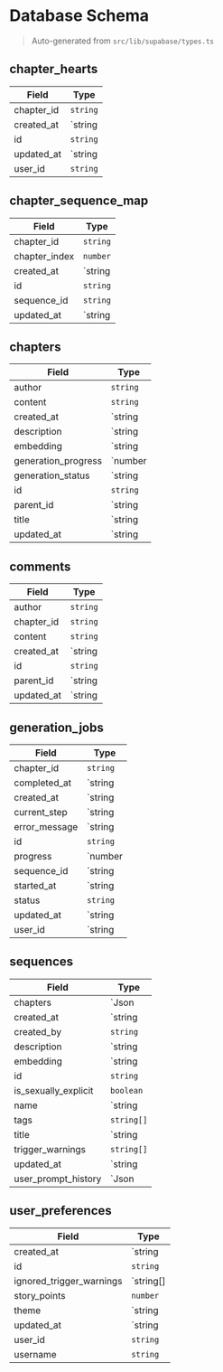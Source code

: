 # Database Schema

> Auto-generated from `src/lib/supabase/types.ts`

## chapter_hearts

| Field | Type |
|-------|------|
| chapter_id | `string` |
| created_at | `string | null` |
| id | `string` |
| updated_at | `string | null` |
| user_id | `string` |

## chapter_sequence_map

| Field | Type |
|-------|------|
| chapter_id | `string` |
| chapter_index | `number` |
| created_at | `string | null` |
| id | `string` |
| sequence_id | `string` |
| updated_at | `string | null` |

## chapters

| Field | Type |
|-------|------|
| author | `string` |
| content | `string` |
| created_at | `string | null` |
| description | `string | null` |
| embedding | `string | null` |
| generation_progress | `number | null` |
| generation_status | `string | null` |
| id | `string` |
| parent_id | `string | null` |
| title | `string | null` |
| updated_at | `string | null` |

## comments

| Field | Type |
|-------|------|
| author | `string` |
| chapter_id | `string` |
| content | `string` |
| created_at | `string | null` |
| id | `string` |
| parent_id | `string | null` |
| updated_at | `string | null` |

## generation_jobs

| Field | Type |
|-------|------|
| chapter_id | `string` |
| completed_at | `string | null` |
| created_at | `string | null` |
| current_step | `string | null` |
| error_message | `string | null` |
| id | `string` |
| progress | `number | null` |
| sequence_id | `string | null` |
| started_at | `string | null` |
| status | `string` |
| updated_at | `string | null` |
| user_id | `string | null` |

## sequences

| Field | Type |
|-------|------|
| chapters | `Json | null` |
| created_at | `string | null` |
| created_by | `string` |
| description | `string | null` |
| embedding | `string | null` |
| id | `string` |
| is_sexually_explicit | `boolean` |
| name | `string | null` |
| tags | `string[]` |
| title | `string | null` |
| trigger_warnings | `string[]` |
| updated_at | `string | null` |
| user_prompt_history | `Json | null` |

## user_preferences

| Field | Type |
|-------|------|
| created_at | `string | null` |
| id | `string` |
| ignored_trigger_warnings | `string[] | null` |
| story_points | `number` |
| theme | `string | null` |
| updated_at | `string | null` |
| user_id | `string` |
| username | `string` |

